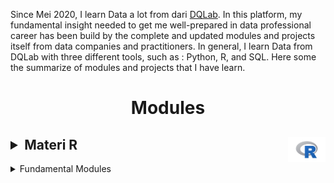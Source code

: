 Since Mei 2020, I learn Data a lot from dari <a href="https://dqlab.id/">DQLab</a>. In this platform, my fundamental insight needed to get me well-prepared in data professional career has been build by the complete and updated modules and projects itself from data companies and practitioners. In general, I learn Data from DQLab with three different tools, such as : Python, R, and SQL. Here some the summarize of modules and projects that I have learn.

<h1 align="center">Modules</h1>
<!-- ![R](Figure/R-logo.png) -->

## <details><summary>Materi R <a href='README/6.png'><img src='Figure/R-logo.png' align="right" height="40" /></a></summary>
  <details><summary>Fundamental Modules</summary>
  <details><summary>Application in Industry</summary>

